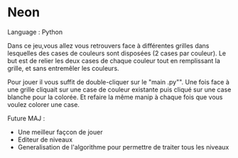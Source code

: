 # Neon

Language : Python

Dans ce jeu,vous allez vous retrouvers face à différentes grilles dans lesquelles des cases de couleurs sont disposées (2 cases par couleur). Le but est de relier les deux cases de chaque couleur tout en remplissant la grille, et sans entremêler les couleurs.
 
Pour jouer il vous suffit de double-cliquer sur le "main .py"". Une fois face à une grille cliquait sur une case de couleur existante puis cliqué sur une case blanche pour la colorée. Et refaire la même manip à chaque fois que vous voulez colorer une case.
 
Future MAJ : 
 - Une meilleur façcon de jouer 
 - Editeur de niveaux
 - Generalisation de l'algorithme pour permettre de traiter tous les niveaux
